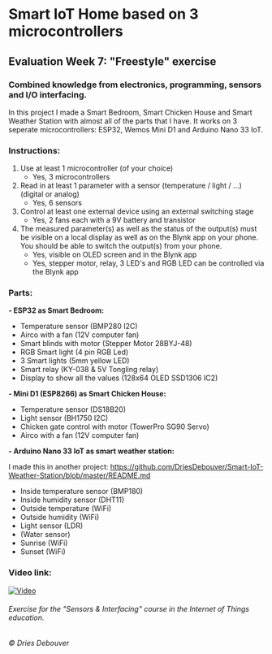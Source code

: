 # Smart IoT Home based on 3 microcontrollers
## Evaluation Week 7: "Freestyle" exercise

### Combined knowledge from electronics, programming, sensors and I/O interfacing.

In this project I made a Smart Bedroom, Smart Chicken House and Smart Weather Station with almost all of the parts that I have.
It works on 3 seperate microcontrollers: ESP32, Wemos Mini D1 and Arduino Nano 33 IoT.

### Instructions:
1. Use at least 1 microcontroller (of your choice)
   - Yes, 3 microcontrollers
2. Read in at least 1 parameter with a sensor (temperature / light / ...) (digital or analog)
   - Yes, 6 sensors
3. Control at least one external device using an external switching stage
   - Yes, 2 fans each with a 9V battery and transistor
4. The measured parameter(s) as well as the status of the output(s) must be visible on a local display as well as on the Blynk app on your phone. You should be able to switch the output(s) from your phone.
   - Yes, visible on OLED screen and in the Blynk app
   - Yes, stepper motor, relay, 3 LED's and RGB LED can be controlled via the Blynk app
   
### Parts:

**- ESP32 as Smart Bedroom:**
- Temperature sensor (BMP280 I2C)
- Airco with a fan (12V computer fan)
- Smart blinds with motor (Stepper Motor 28BYJ-48)
- RGB Smart light (4 pin RGB Led)
- 3 Smart lights (5mm yellow LED)
- Smart relay (KY-038 & 5V Tongling relay)
- Display to show all the values (128x64 OLED SSD1306 IC2)

**- Mini D1 (ESP8266) as Smart Chicken House:**
- Temperature sensor (DS18B20)
- Light sensor (BH1750 I2C)
- Chicken gate control with motor (TowerPro SG90 Servo)
- Airco with a fan (12V computer fan)

**- Arduino Nano 33 IoT as smart weather station:**

I made this in another project: https://github.com/DriesDebouver/Smart-IoT-Weather-Station/blob/master/README.md
- Inside temperature sensor (BMP180)
- Inside humidity sensor (DHT11)
- Outside temperature (WiFi)
- Outside humidity (WiFi)
- Light sensor (LDR)
- (Water sensor)
- Sunrise (WiFi)
- Sunset (WiFi)

### Video link:
[![Video](http://img.youtube.com/vi/toF9ledohuA/0.jpg)](http://www.youtube.com/watch?v=toF9ledohuA)

###### Exercise for the "Sensors & Interfacing" course in the Internet of Things education. 
###### © Dries Debouver

